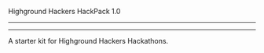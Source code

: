 Highground Hackers HackPack 1.0
_______________________________
_______________________________

A starter kit for Highground Hackers Hackathons.

